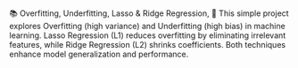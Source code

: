 📚 Overfitting, Underfitting, Lasso & Ridge Regression, 
🚀 This simple project explores Overfitting (high variance) and Underfitting (high bias) in machine learning. Lasso Regression (L1) reduces overfitting by eliminating irrelevant features, while Ridge Regression (L2) shrinks coefficients. Both techniques enhance model generalization and performance.
